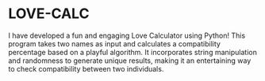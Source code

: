 # LOVE-CALC
I have developed a fun and engaging Love Calculator using Python! This program takes two names as input and calculates a compatibility percentage based on a playful algorithm. It incorporates string manipulation and randomness to generate unique results, making it an entertaining way to check compatibility between two individuals. 

